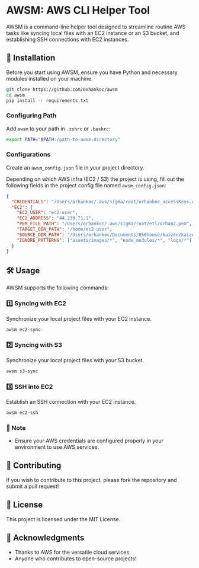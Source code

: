 # AWSM: AWS CLI Helper Tool

AWSM is a command-line helper tool designed to streamline routine AWS tasks like syncing local files with an EC2 instance or an S3 bucket, and establishing SSH connections with EC2 instances.

## 🚀 Installation

Before you start using AWSM, ensure you have Python and necessary modules installed on your machine.

```bash
git clone https://github.com/0xhankoc/awsm
cd awsm
pip install -r requirements.txt
```

### Configuring Path

Add `awsm` to your path in `.zshrc` or `.bashrc`:

```bash
export PATH="$PATH:/path-to-awsm-directory"
```

### Configurations

Create an `awsm_config.json` file in your project directory. 

Depending on which AWS infra (EC2 / S3) the project is using, fill out the
following fields in the project config file named `awsm_config.json`:
```json
{
  "CREDENTIALS": "/Users/orhankoc/.aws/sigma/root/orhankoc_accessKeys.csv",
  "EC2": {
    "EC2_USER": "ec2-user",
    "EC2_ADDRESS": "44.239.71.1",
    "PEM_FILE_PATH": "/Users/orhankoc/.aws/sigma/root/etl/orhan2.pem",
    "TARGET_DIR_PATH": "/home/ec2-user",
    "SOURCE_DIR_PATH": "/Users/orhankoc/Documents/850house/kaizen/kaizen-backend",
    "IGNORE_PATTERNS": ["assets/images/*", "node_modules/*", "logs/*"]
  }
}

```

## 🛠 Usage

AWSM supports the following commands:

### 1️⃣ Syncing with EC2

Synchronize your local project files with your EC2 instance.

```bash
awsm ec2-sync 
```

### 2️⃣ Syncing with S3

Synchronize your local project files with your S3 bucket.

```bash
awsm s3-sync
```

### 3️⃣ SSH into EC2

Establish an SSH connection with your EC2 instance.

```bash
awsm ec2-ssh
```

### 📜 Note

- Ensure your AWS credentials are configured properly in your environment to use AWS services.


## 🙌 Contributing
If you wish to contribute to this project, please fork the repository and submit a pull request!

## 📜 License
This project is licensed under the MIT License.

## 🙏 Acknowledgments
- Thanks to AWS for the versatile cloud services.
- Anyone who contributes to open-source projects!
```